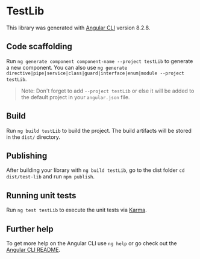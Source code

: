 # TestLib

This library was generated with [Angular CLI](https://github.com/angular/angular-cli) version 8.2.8.

## Code scaffolding

Run `ng generate component component-name --project testLib` to generate a new component. You can also use `ng generate directive|pipe|service|class|guard|interface|enum|module --project testLib`.
> Note: Don't forget to add `--project testLib` or else it will be added to the default project in your `angular.json` file. 

## Build

Run `ng build testLib` to build the project. The build artifacts will be stored in the `dist/` directory.

## Publishing

After building your library with `ng build testLib`, go to the dist folder `cd dist/test-lib` and run `npm publish`.

## Running unit tests

Run `ng test testLib` to execute the unit tests via [Karma](https://karma-runner.github.io).

## Further help

To get more help on the Angular CLI use `ng help` or go check out the [Angular CLI README](https://github.com/angular/angular-cli/blob/master/README.md).
